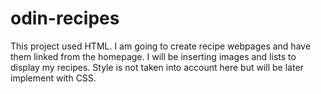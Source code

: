 # odin-recipes

This project used HTML. I am going to create recipe webpages and have them linked from the homepage. I will be inserting images and lists to display my recipes. Style is not taken into account here but will be later implement with CSS.
